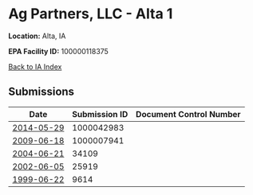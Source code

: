 # Ag Partners, LLC - Alta 1

**Location:** Alta, IA

**EPA Facility ID:** 100000118375

[Back to IA Index](../../index.md)

## Submissions

| Date | Submission ID | Document Control Number |
|------|--------------|-------------------------|
| [2014-05-29](submissions/1000042983.md) | 1000042983 |  |
| [2009-06-18](submissions/1000007941.md) | 1000007941 |  |
| [2004-06-21](submissions/34109.md) | 34109 |  |
| [2002-06-05](submissions/25919.md) | 25919 |  |
| [1999-06-22](submissions/9614.md) | 9614 |  |
